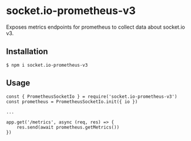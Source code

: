 # socket.io-prometheus-v3

Exposes metrics endpoints for prometheus to collect data about socket.io v3.

## Installation
```
$ npm i socket.io-prometheus-v3
```

## Usage 
```
const { PrometheusSocketIo } = require('socket.io-prometheus-v3')
const prometheus = PrometheusSocketIo.init({ io })

...

app.get('/metrics', async (req, res) => {
    res.send(await prometheus.getMetrics())
}) 
```
